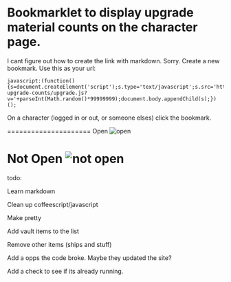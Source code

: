 
Bookmarklet to display upgrade material counts on the character page. 
======================

I cant figure out how to create the link with markdown. Sorry.
Create a new bookmark. Use this as your url:
```
javascript:(function(){s=document.createElement('script');s.type='text/javascript';s.src='http://sbeckeriv.github.io/destiny-upgrade-counts/upgrade.js?v='+parseInt(Math.random()*99999999);document.body.appendChild(s);})();
```

On a character (logged in or out, or someone elses) click the bookmark. 

=====================
Open
![open](http://sbeckeriv.github.io/destiny-upgrade-counts/open.png)

Not Open
![not open](http://sbeckeriv.github.io/destiny-upgrade-counts/close.png)
====================

todo:

Learn markdown

Clean up coffeescript/javascript

Make pretty

Add vault items to the list

Remove other items (ships and stuff)

Add a opps the code broke. Maybe they updated the site?

Add a check to see if its already running. 
